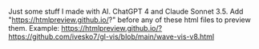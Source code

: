 Just some stuff I made with AI. ChatGPT 4 and Claude Sonnet 3.5. 
Add "https://htmlpreview.github.io/?" before any of these html files to preview them. 
Example: https://htmlpreview.github.io/?https://github.com/ivesko7/gl-vis/blob/main/wave-vis-v8.html
